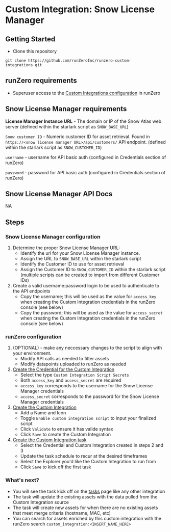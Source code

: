 # Custom Integration: Snow License Manager

## Getting Started

- Clone this repository

```
git clone https://github.com/runZeroInc/runzero-custom-integrations.git
``` 

## runZero requirements

- Superuser access to the [Custom Integrations configuration](https://console.runzero.com/custom-integrations) in runZero

##  Snow License Manager requirements

**License Manager Instance URL** - The domain or IP of the Snow Atlas web server (defined within the starlark script as `SNOW_BASE_URL`)

`Snow customer ID` - Numeric customer ID for asset retrieval. Found in `https://<snow license manager URL>/api/customers/` API endpoint. (defined within the starlark script as `SNOW_CUSTOMER_ID`)

`username` - username for API basic auth (configured in Credentials section of runZero)

`password` - password for API basic auth (configured in Credentials section of runZero)

## Snow License Manager API Docs

NA

## Steps

### Snow License Manager configuration

1. Determine the proper Snow License Manager URL:
    - Identify the url for your Snow License Manager instance.
    - Assign the URL to `SNOW_BASE_URL` within the starlark script
    - Identify the Customer ID to use for asset retrieval
    - Assign the Customer ID to `SNOW_CUSTOMER_ID` within the starlark script (multiple scripts can be created to import from different Customer IDs)
2. Create a valid username:password login to be used to authenticate to the API endpoints
    - Copy the username; this will be used as the value for `access_key` when creating the Custom Integration credentials in the runZero console (see below)
    - Copy the password; this will be used as the value for `access_secret` when creating the Custom Integration credentials in the runZero console (see below)

### runZero configuration

1. (OPTIONAL) - make any neccessary changes to the script to align with your environment. 
    - Modify API calls as needed to filter assets
    - Modify datapoints uploaded to runZero as needed 
2. [Create the Credential for the Custom Integration](https://console.runzero.com/credentials)
    - Select the type `Custom Integration Script Secrets`
    - Both `access_key` and `access_secret` are required
    - `access_key` corresponds to the username for the Snow License Manager credentials
    -  `access_secret` corresponds to the password for the Snow License Manager credentials
3. [Create the Custom Integration](https://console.runzero.com/custom-integrations/new)
    - Add a Name and Icon 
    - Toggle `Enable custom integration script` to input your finalized script
    - Click `Validate` to ensure it has valide syntax
    - Click `Save` to create the Custom Integration 
4. [Create the Custom Integration task](https://console.runzero.com/ingest/custom/)
    - Select the Credential and Custom Integration created in steps 2 and 3
    - Update the task schedule to recur at the desired timeframes
    - Select the Explorer you'd like the Custom Integration to run from
    - Click `Save` to kick off the first task 


### What's next?

- You will see the task kick off on the [tasks](https://console.runzero.com/tasks) page like any other integration 
- The task will update the existing assets with the data pulled from the Custom Integration source 
- The task will create new assets for when there are no existing assets that meet merge criteria (hostname, MAC, etc)
- You can search for assets enriched by this custom integration with the runZero search `custom_integration:<INSERT_NAME_HERE>`
